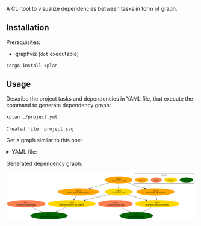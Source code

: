 
A CLI tool to visualize dependencies between tasks in form of graph.


## Installation

Prerequisites:
* graphviz (`dot` executable)

```
cargo install xplan
```

## Usage

Describe the project tasks and dependencies in YAML file, that execute the command
to generate dependency graph:

```
xplan ./project.yml

Created file: project.svg
```

Get a graph similar to this one:


<details>
  <summary>YAML file:</summary>

  ```yaml
  tasks:
    TIN-1:
      name: define User model
      type: common
    TIN-2:
      name: create users table
      type: backend
      deps: [TIN-1]

    TIN-3:
      name: define Register API endpoint
      type: common
      deps: [TIN-1]
    TIN-4:
      name: define Login API endpoint
      type: common
      deps: [TIN-1]

    TIN-5:
      name: implement Register API endpoint
      type: backend
      deps: [TIN-2, TIN-3]
    TIN-6:
      name: implement Login API endpoint
      type: backend
      deps: [TIN-2, TIN-4]

    TIN-7:
      name: UI mock for Register page
      type: design
    TIN-8:
      name: UI mock for Login page
      type: design

    TIN-9:
      name: Implement Register page
      type: frontend
      deps: [TIN-5, TIN-7]
    TIN-10:
      name: Implement Login page
      type: frontend
      deps: [TIN-6, TIN-8]
  ```
</details>

Generated dependency graph:

![](https://raw.githubusercontent.com/greyblake/xplan/8b9dceb8ba913a1c4feb5d34eb0861bed38a91d4/examles/tiny.svg)
